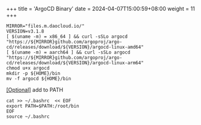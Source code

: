 +++
title = 'ArgoCD Binary'
date = 2024-04-07T15:00:59+08:00
weight = 11
+++

```shell
MIRROR="files.m.daocloud.io/"
VERSION=v3.1.8
[ $(uname -m) = x86_64 ] && curl -sSLo argocd "https://${MIRROR}github.com/argoproj/argo-cd/releases/download/${VERSION}/argocd-linux-amd64"
[ $(uname -m) = aarch64 ] && curl -sSLo argocd "https://${MIRROR}github.com/argoproj/argo-cd/releases/download/${VERSION}/argocd-linux-arm64"
chmod u+x argocd
mkdir -p ${HOME}/bin
mv -f argocd ${HOME}/bin
```
[[Optional]]() add to PATH
```shell
cat >> ~/.bashrc  << EOF
export PATH=$PATH:/root/bin
EOF
source ~/.bashrc
```
